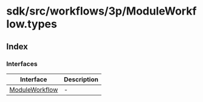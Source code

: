 # sdk/src/workflows/3p/ModuleWorkflow.types

## Index

### Interfaces

| Interface | Description |
| ------ | ------ |
| [ModuleWorkflow](interfaces/module-workflow/index.md) | - |
